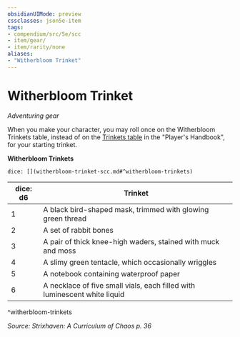 ```yaml
---
obsidianUIMode: preview
cssclasses: json5e-item
tags:
- compendium/src/5e/scc
- item/gear/
- item/rarity/none
aliases: 
- "Witherbloom Trinket"
---
```

# Witherbloom Trinket
*Adventuring gear*  


When you make your character, you may roll once on the Witherbloom Trinkets table, instead of on the [Trinkets table](2-Mechanics/CLI/items/trinket.md) in the "Player's Handbook", for your starting trinket.

**Witherbloom Trinkets**

`dice: [](witherbloom-trinket-scc.md#^witherbloom-trinkets)`

| dice: d6 | Trinket |
|----------|---------|
| 1 | A black bird-shaped mask, trimmed with glowing green thread |
| 2 | A set of rabbit bones |
| 3 | A pair of thick knee-high waders, stained with muck and moss |
| 4 | A slimy green tentacle, which occasionally wriggles |
| 5 | A notebook containing waterproof paper |
| 6 | A necklace of five small vials, each filled with luminescent white liquid |
^witherbloom-trinkets

*Source: Strixhaven: A Curriculum of Chaos p. 36*